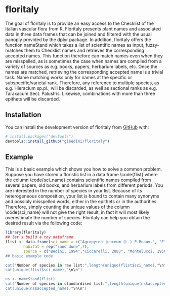 
# floritaly

<!-- badges: start -->
<!-- badges: end -->

The goal of floritaly is to provide an easy access to the Checklist of the Italian vascular flora from R. Floritaly presents plant names and associated data in three data frames that can be joined and filtered with the usual panoply provided by the dplyr package. In addition, floritaly offers the function nameStand which takes a list of scientific names as input, fuzzy-matches them to Checklist names and retrieves the corresponding accepted names.
This function therefore can match names even when they are misspelled, as is sometimes the case when names are compiled from a variety of sources as e.g. books, papers, herbarium labels, etc.
Once the names are matched, retrieving the corresponding accepted name is a trivial task.
Name matching works only for names at the specific or subspecific/varietal rank. Therefore, any reference to multiple species, as e.g. Hieracium sp.pl., will be discarded, as well as sectional ranks as e.g. Taraxacum Sect. Palustris. Likewise, combinations with more than three epithets will be discarded.

## Installation

You can install the development version of floritaly from [GitHub](https://github.com/) with:

``` r
# install.packages("devtools")
devtools::install_github("gibedini/floritaly")
```

## Example

This is a basic example which shows you how to solve a common problem.
Suppose you have stored a floristic list in a data frame \code{flist} where the column \code{sci_name} contains scientific names compiled from several papers, old books, and herbarium labels from different periods. You are interested in the number of species in your list.
Because of its heterogeneous composition, your list is bound to contain many synonyms and possibly misspelled words, either in the epithets or in the authorities. 
Therefore, simply counting the unique values of the column \code{sci_name} will not give the right result, in fact it will most likely overestimate the number of species.
Floritaly can help you obtain the desired result via the following code:

``` r
library(floritaly)
## let's build a toy dataframe
flist <- data.frame(sci_name = c("Agropyron junceum (L.) P.Beauv.", "Elymus farctus (Viv.) Runemark", "Elytrigia mediterranea (Simonet) Produkin", "Tinopyrum junceum (L.) Lowe", "Otanthus maritimus (L.) Hoffmans. & Link", "Achillea marittima (L.) Ehrend & Y. P. Guo subsp. maritima", "Helicrysum stoechas (L.) Moench"),
        habitat = rep("sand dune",7),
        source = c("Bedini, 1994","Ciccarelli, 2003", "Montelucci, 1950", HCI specimen 112-08986a", "Garbari e Del Prete, 1976", "PISA specimen 18907"), "Astuti, 2012")
## basic example code

cat("Number of species in raw list:",length(unique(flist$sci_name),"\n")
cat(unique(flist$sci_name),"\n\n")

ns <- nameStand(flist)
cat("Number of species in standardised list:",length(unique(ns$accepted_name),"\n"))
cat(unique(ns$accepted_name),"\n\n")

```

